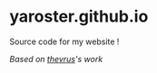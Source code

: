 # yaroster.github.io
Source code for my website ! <br>


_Based on [thevrus](https://github.com/thevrus)'s work_
